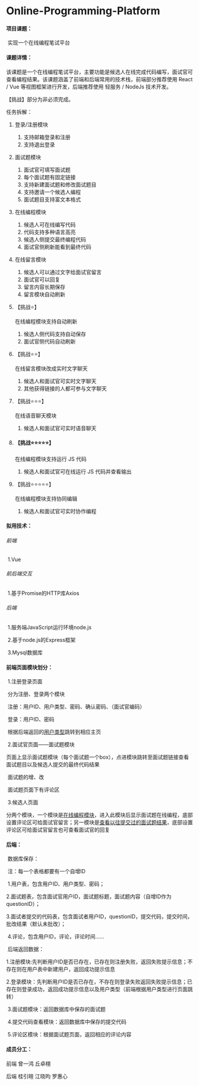 # Online-Programming-Platform
#### 项目课题：

​		实现一个在线编程笔试平台

#### 课题详情：

​		该课题是一个在线编程笔试平台，主要功能是候选人在线完成代码编写，面试官可查看编程结果。该课题涵盖了前端和后端常用的技术栈，前端部分推荐使用 React / Vue 等视图框架进行开发，后端推荐使用 轻服务 / NodeJs 技术开发。 

【挑战】部分为非必须完成。 

任务拆解： 

1. 登录/注册模块 

   1. 支持邮箱登录和注册 
   2. 支持退出登录 

2. 面试题模块 

   1. 面试官可填写面试题 
   2. 每个面试题有固定链接 
   3. 支持新建面试题和修改面试题目 
   4. 支持邀请一个候选人编程 
   5. 面试题目支持富文本格式 

3. 在线编程模块 

   1. 候选人可在线编写代码 
   2. 代码支持多种语言高亮 
   3. 候选人侧提交最终编程代码 
   4. 面试官侧刷新能看到最终代码 

4. 在线留言模块 

   1. 候选人可以通过文字给面试官留言 
   2. 面试官可以回复 
   3. 留言内容长期保存 
   4. 留言模块自动刷新 

5. 【挑战⭐️】

   在线编程模块支持自动刷新 

   1. 候选人侧代码支持自动保存 
   2. 面试官侧代码自动刷新 

6. 【挑战⭐️⭐️】

   在线留言模块改成实时文字聊天 

   1. 候选人和面试官可实时文字聊天 
   2. 其他获得链接的人都可参与文字聊天 

7. 【挑战⭐️⭐️⭐️】

   在线语音聊天模块 

   1. 候选人和面试官可实时语音聊天 

8. #### 【挑战⭐️⭐️⭐️⭐️⭐️】

   在线编程模块支持运行 JS 代码 

   1. 候选人和面试官可在线运行 JS 代码并查看输出 

9. 【挑战⭐️⭐️⭐️⭐️⭐️】

   在线编程模块支持协同编辑 

   1. 候选人和面试官可实时协作编程

#### 拟用技术：

###### 		前端 

​					1.Vue

###### 		前后端交互

​					1.基于Promise的HTTP库Axios

###### 		后端 

​					1.服务端JavaScript运行环境node.js

​					2.基于node.js的Express框架

​				    3.Mysql数据库

#### 前端页面模块划分：

​	1.注册登录页面

​		分为注册、登录两个模块

​		注册：用户ID、用户类型、密码、确认密码、（面试官编码）

​		登录：用户ID、密码

​		根据后端返回的<u>用户类型</u>跳转到相应主页

​	2.面试官页面——面试题模块

​		页面上显示面试题模块（每个面试题一个box），点进模块跳转至面试题链接查看面试题目以及候选人提交的最终代码结果

​		面试题的增、改

​		面试题页面下有评论区

​	3.候选人页面

​		分两个模块，一个模块是<u>在线编程模块</u>，进入此模块后显示面试题在线编程，底部设置评论区可给面试官留言；另一模块是<u>查看以往提交过的面试题结果</u>，底部设置评论区可给面试官留言也可查看面试官的回复

#### 后端：

​	数据库保存：

​		注：每一个表格都要有一个自增ID

​		1.用户表，包含用户ID、用户类型、密码；

​		2.面试题表，包含面试官用户ID，面试题标题，面试题内容（自增ID作为questionID）；

​		3.面试者提交的代码表，包含面试者用户ID，questionID，提交代码，提交时间，批改结果（默认未批改）；

​		4.评论，包含用户ID，评论，评论时间……

​	后端返回数据：

​		1.注册模块:先判断用户ID是否已存在，已存在则注册失败，返回失败提示信息；不存在则在用户表中新建用户，返回成功提示信息

​		2.登录模块：先判断用户ID是否已存在，不存在则登录失败返回失败提示信息；已存在则登录成功，返回成功提示信息以及用户类型（前端根据用户类型进行页面跳转）

​		3.面试题模块：返回数据库中保存的面试题

​		4.提交代码查看模块：返回数据库中保存的提交代码

​		5.评论区模块：根据面试题页面，返回相应的评论内容

#### 成员分工：

前端    曾一鸿 丘卓栩

后端    桂引暄 江晓昀 罗惠心



